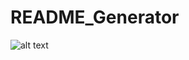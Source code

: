 # README_Generator

![alt text](https://github.com/meganlavallee/README_Generator/issues/1#issue-751059908)

